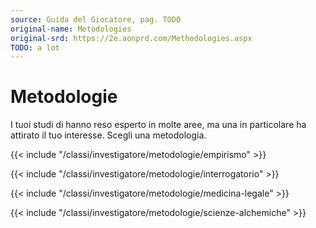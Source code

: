 ```yaml
---
source: Guida del Giocatore, pag. TODO
original-name: Metodologies
original-srd: https://2e.aonprd.com/Methodologies.aspx
TODO: a lot
---
```


# Metodologie

I tuoi studi di hanno reso esperto in molte aree, ma una in particolare ha
attirato il tuo interesse. Scegli una metodologia.

{{< include "/classi/investigatore/metodologie/empirismo" >}}

{{< include "/classi/investigatore/metodologie/interrogatorio" >}}

{{< include "/classi/investigatore/metodologie/medicina-legale" >}}

{{< include "/classi/investigatore/metodologie/scienze-alchemiche" >}}

